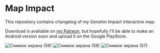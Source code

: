 # Map Impact
This repository contains changelog of my Genshin Impact interactive map.

Download is available on [my Patreon](https://patreon.com/evast), but hopefully I'll be able to make an Android version soon and upload it on the Google PlayStore.


![Снимок экрана (56)](https://github.com/EVAST9919/map-impact-version-tracker/assets/22874522/d75f7947-2fa0-47f3-a976-8fe98f9bd3de)
![Снимок экрана (58)](https://github.com/EVAST9919/map-impact-version-tracker/assets/22874522/e158fc1e-b494-4dbd-aed4-5e5f07fa0098)
![Снимок экрана (57)](https://github.com/EVAST9919/map-impact-version-tracker/assets/22874522/0235fa86-70e8-4390-9aa5-afaaeebb5b58)
